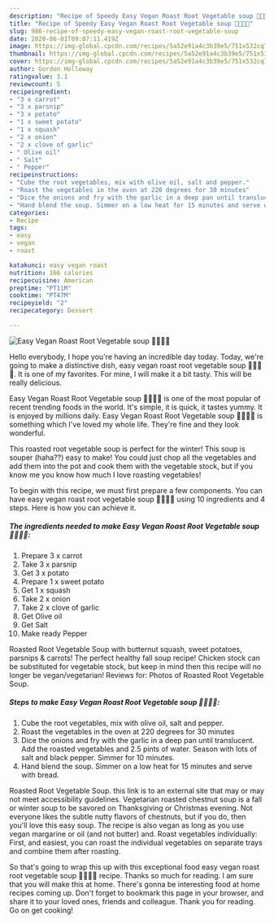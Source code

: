 ```yaml
---
description: "Recipe of Speedy Easy Vegan Roast Root Vegetable soup 🥕🥔🧅🍠"
title: "Recipe of Speedy Easy Vegan Roast Root Vegetable soup 🥕🥔🧅🍠"
slug: 986-recipe-of-speedy-easy-vegan-roast-root-vegetable-soup
date: 2020-06-01T09:07:11.419Z
image: https://img-global.cpcdn.com/recipes/5a52e91a4c3b39e5/751x532cq70/easy-vegan-roast-root-vegetable-soup-🥕🥔🧅🍠-recipe-main-photo.jpg
thumbnail: https://img-global.cpcdn.com/recipes/5a52e91a4c3b39e5/751x532cq70/easy-vegan-roast-root-vegetable-soup-🥕🥔🧅🍠-recipe-main-photo.jpg
cover: https://img-global.cpcdn.com/recipes/5a52e91a4c3b39e5/751x532cq70/easy-vegan-roast-root-vegetable-soup-🥕🥔🧅🍠-recipe-main-photo.jpg
author: Gordon Holloway
ratingvalue: 3.1
reviewcount: 5
recipeingredient:
- "3 x carrot"
- "3 x parsnip"
- "3 x potato"
- "1 x sweet potato"
- "1 x squash"
- "2 x onion"
- "2 x clove of garlic"
- " Olive oil"
- " Salt"
- " Pepper"
recipeinstructions:
- "Cube the root vegetables, mix with olive oil, salt and pepper."
- "Roast the vegetables in the oven at 220 degrees for 30 minutes"
- "Dice the onions and fry with the garlic in a deep pan until translucent. Add the roasted vegetables and 2.5 pints of water. Season with lots of salt and black pepper. Simmer for 10 minutes."
- "Hand blend the soup. Simmer on a low heat for 15 minutes and serve with bread."
categories:
- Recipe
tags:
- easy
- vegan
- roast

katakunci: easy vegan roast 
nutrition: 166 calories
recipecuisine: American
preptime: "PT11M"
cooktime: "PT47M"
recipeyield: "2"
recipecategory: Dessert

---
```



![Easy Vegan Roast Root Vegetable soup 🥕🥔🧅🍠](https://img-global.cpcdn.com/recipes/5a52e91a4c3b39e5/751x532cq70/easy-vegan-roast-root-vegetable-soup-🥕🥔🧅🍠-recipe-main-photo.jpg)

Hello everybody, I hope you're having an incredible day today. Today, we're going to make a distinctive dish, easy vegan roast root vegetable soup 🥕🥔🧅🍠. It is one of my favorites. For mine, I will make it a bit tasty. This will be really delicious.

Easy Vegan Roast Root Vegetable soup 🥕🥔🧅🍠 is one of the most popular of recent trending foods in the world. It's simple, it is quick, it tastes yummy. It is enjoyed by millions daily. Easy Vegan Roast Root Vegetable soup 🥕🥔🧅🍠 is something which I've loved my whole life. They're fine and they look wonderful.

This roasted root vegetable soup is perfect for the winter! This soup is souper (haha??) easy to make! You could just chop all the vegetables and add them into the pot and cook them with the vegetable stock, but if you know me you know how much I love roasting vegetables!


To begin with this recipe, we must first prepare a few components. You can have easy vegan roast root vegetable soup 🥕🥔🧅🍠 using 10 ingredients and 4 steps. Here is how you can achieve it.

<!--inarticleads1-->

##### The ingredients needed to make Easy Vegan Roast Root Vegetable soup 🥕🥔🧅🍠:

1. Prepare 3 x carrot
1. Take 3 x parsnip
1. Get 3 x potato
1. Prepare 1 x sweet potato
1. Get 1 x squash
1. Take 2 x onion
1. Take 2 x clove of garlic
1. Get  Olive oil
1. Get  Salt
1. Make ready  Pepper


Roasted Root Vegetable Soup with butternut squash, sweet potatoes, parsnips &amp; carrots! The perfect healthy fall soup recipe! Chicken stock can be substituted for vegetable stock, but keep in mind then this recipe will no longer be vegan/vegetarian! Reviews for: Photos of Roasted Root Vegetable Soup. 

<!--inarticleads2-->

##### Steps to make Easy Vegan Roast Root Vegetable soup 🥕🥔🧅🍠:

1. Cube the root vegetables, mix with olive oil, salt and pepper.
1. Roast the vegetables in the oven at 220 degrees for 30 minutes
1. Dice the onions and fry with the garlic in a deep pan until translucent. Add the roasted vegetables and 2.5 pints of water. Season with lots of salt and black pepper. Simmer for 10 minutes.
1. Hand blend the soup. Simmer on a low heat for 15 minutes and serve with bread.


Roasted Root Vegetable Soup. this link is to an external site that may or may not meet accessibility guidelines. Vegetarian roasted chestnut soup is a fall or winter soup to be savored on Thanksgiving or Christmas evening. Not everyone likes the subtle nutty flavors of chestnuts, but if you do, then you&#39;ll love this easy soup. The recipe is also vegan as long as you use vegan margarine or oil (and not butter) and. Roast vegetables individually: First, and easiest, you can roast the individual vegetables on separate trays and combine them after roasting. 

So that's going to wrap this up with this exceptional food easy vegan roast root vegetable soup 🥕🥔🧅🍠 recipe. Thanks so much for reading. I am sure that you will make this at home. There's gonna be interesting food at home recipes coming up. Don't forget to bookmark this page in your browser, and share it to your loved ones, friends and colleague. Thank you for reading. Go on get cooking!
